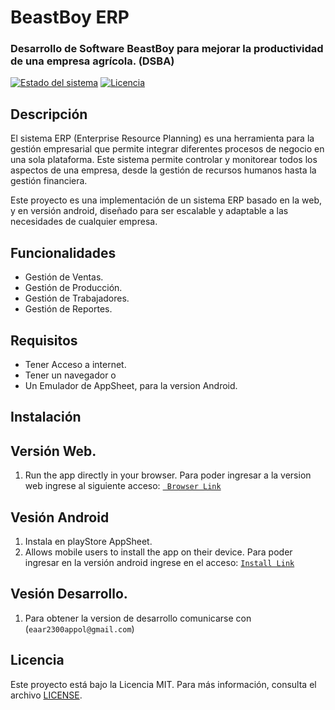 # BeastBoy ERP
### Desarrollo de Software BeastBoy para mejorar la productividad de una empresa agrícola. (DSBA)

[![Estado del sistema](https://img.shields.io/badge/Estado-en%20desarrollo-yellow)](https://github.com/edisonara/BeastBoy)
[![Licencia](https://img.shields.io/github/license/tuusuario/tuproyecto)](https://github.com/edisonara/BeastBoy/blob/main/LICENSE)

## Descripción

El sistema ERP (Enterprise Resource Planning) es una herramienta para la gestión empresarial que permite integrar diferentes procesos de negocio en una sola plataforma. Este sistema permite controlar y monitorear todos los aspectos de una empresa, desde la gestión de recursos humanos hasta la gestión financiera.

Este proyecto es una implementación de un sistema ERP basado en la web, y en versión android, diseñado para ser escalable y adaptable a las necesidades de cualquier empresa. 

## Funcionalidades

- Gestión de Ventas.
- Gestión de Producción.
- Gestión de Trabajadores.
- Gestión de Reportes. 

## Requisitos

- Tener Acceso a internet. 
- Tener un navegador o 
- Un Emulador de AppSheet, para la version Android. 

## Instalación

## Versión Web.
1. Run the app directly in your browser. 
      Para poder ingresar a la version web ingrese al siguiente acceso: [` Browser Link`](https://www.appsheet.com/start/b69da9f3-f8b0-4f90-9d4a-24fa8796d7c7)
## Vesión Android
1. Instala en playStore AppSheet. 
2. Allows mobile users to install the app on their device. 
      Para poder ingresar en la versión android ingrese en el acceso: [`Install Link`](https://www.appsheet.com/newshortcut/b69da9f3-f8b0-4f90-9d4a-24fa8796d7c7)
      
## Vesión Desarrollo. 
1. Para obtener la version de desarrollo comunicarse con (`eaar2300appol@gmail.com`)


## Licencia

Este proyecto está bajo la Licencia MIT. Para más información, consulta el archivo [LICENSE](https://github.com/edisonara/BeastBoy/blob/main/LICENSE).


